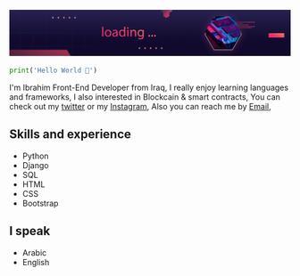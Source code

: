 ![Front End Developer](https://github.com/albasry/albasry/blob/main/76040151.jpg)

```python
print('Hello World 👋')
```
I'm Ibrahim Front-End Developer from Iraq, I really enjoy learning languages and frameworks, I also interested in Blockcain & smart contracts, You can check out my [twitter](https://twitter.com/ebrahimthe3rd) or my [Instagram](https://www.instagram.com/ebrahimthe3rd/), Also you can reach me by [Email](albsree@gmail.com),



## Skills and experience
  * Python
  * Django
  * SQL
  * HTML
  * CSS
  * Bootstrap

## I speak
  * Arabic
  * English
   
<!---
albasry/albasry is a ✨ special ✨ repository because its `README.md` (this file) appears on your GitHub profile.
You can click the Preview link to take a look at your changes.
--->
